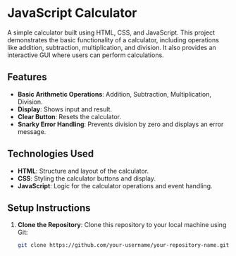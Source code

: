# JavaScript Calculator

A simple calculator built using HTML, CSS, and JavaScript. This project demonstrates the basic functionality of a calculator, including operations like addition, subtraction, multiplication, and division. It also provides an interactive GUI where users can perform calculations.

## Features

- **Basic Arithmetic Operations**: Addition, Subtraction, Multiplication, Division.
- **Display**: Shows input and result.
- **Clear Button**: Resets the calculator.
- **Snarky Error Handling**: Prevents division by zero and displays an error message.

## Technologies Used

- **HTML**: Structure and layout of the calculator.
- **CSS**: Styling the calculator buttons and display.
- **JavaScript**: Logic for the calculator operations and event handling.

## Setup Instructions

1. **Clone the Repository**:
   Clone this repository to your local machine using Git:

   ```bash
   git clone https://github.com/your-username/your-repository-name.git
